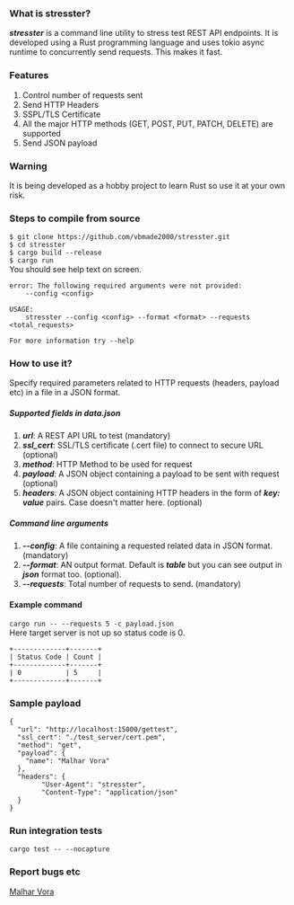 ### What is stresster?
***stresster*** is a command line utility to stress test REST API endpoints. It is developed using a Rust programming language and uses tokio async runtime to concurrently send requests. This makes it fast.

### Features
1. Control number of requests sent
2. Send HTTP Headers
3. SSPL/TLS Certificate
4. All the major HTTP methods (GET, POST, PUT, PATCH, DELETE) are supported
5. Send JSON payload

### Warning
It is being developed as a hobby project to learn Rust so use it at your own risk.

### Steps to compile from source
`$ git clone https://github.com/vbmade2000/stresster.git`  
`$ cd stresster`  
`$ cargo build --release`  
`$ cargo run`  
You should see help text on screen.
```
error: The following required arguments were not provided:
    --config <config>

USAGE:
    stresster --config <config> --format <format> --requests <total_requests>

For more information try --help
```

### How to use it?
Specify required parameters related to HTTP requests (headers, payload etc) in a file in a JSON format.

##### Supported fields in data.json
1. ***url***: A REST API URL to test (mandatory)
2. ***ssl_cert***: SSL/TLS certificate (.cert file) to connect to secure URL (optional)
3. ***method***: HTTP Method to be used for request
4. ***payload***: A JSON object containing a payload to be sent with request (optional)
5. ***headers***: A JSON object containing HTTP headers in the form of ***key: value*** pairs. Case doesn't matter here. (optional)

##### Command line arguments
1. ***--config***: A file containing a requested related data in JSON format. (mandatory)
2. ***--format***: AN output format. Default is ***table*** but you can see output in ***json*** format too. (optional).
3. ***--requests***: Total number of requests to send. (mandatory)

#### Example command
`cargo run -- --requests 5 -c payload.json`  
Here target server is not up so status code is 0.
```
+-------------+-------+
| Status Code | Count |
+-------------+-------+
| 0           | 5     |
+-------------+-------+
```
### Sample payload
```
{
  "url": "http://localhost:15000/gettest",
  "ssl_cert": "./test_server/cert.pem",
  "method": "get",
  "payload": {
    "name": "Malhar Vora"
  },
  "headers": {
        "User-Agent": "stresster",
        "Content-Type": "application/json"
  }
}
```


### Run integration tests
`cargo test -- --nocapture`


### Report bugs etc 
[Malhar Vora](mailto://vbmade2000@gmail.com)
